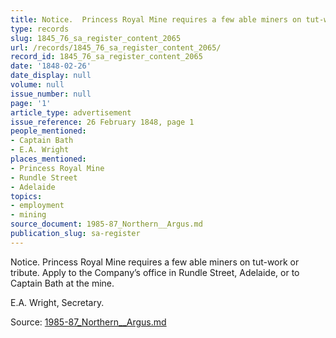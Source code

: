 ```yaml
---
title: Notice.  Princess Royal Mine requires a few able miners on tut-work or tribute.
type: records
slug: 1845_76_sa_register_content_2065
url: /records/1845_76_sa_register_content_2065/
record_id: 1845_76_sa_register_content_2065
date: '1848-02-26'
date_display: null
volume: null
issue_number: null
page: '1'
article_type: advertisement
issue_reference: 26 February 1848, page 1
people_mentioned:
- Captain Bath
- E.A. Wright
places_mentioned:
- Princess Royal Mine
- Rundle Street
- Adelaide
topics:
- employment
- mining
source_document: 1985-87_Northern__Argus.md
publication_slug: sa-register
---
```


Notice.  Princess Royal Mine requires a few able miners on tut-work or tribute.  Apply to the Company’s office in Rundle Street, Adelaide, or to Captain Bath at the mine.

E.A. Wright, Secretary.

Source: [1985-87_Northern__Argus.md](/downloads/markdown/1985-87_Northern__Argus.md)
